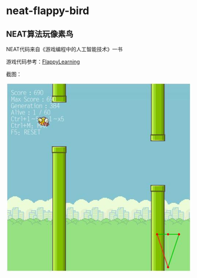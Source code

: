 # neat-flappy-bird

## NEAT算法玩像素鸟

NEAT代码来自《游戏编程中的人工智能技术》一书

游戏代码参考：[FlappyLearning](https://github.com/xviniette/FlappyLearning)

截图：

![截图](https://github.com/planet0104/neat-flappy-bird/blob/master/images/capture.jpg)  
